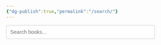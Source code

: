 ```yaml
---
{"dg-publish":true,"permalink":"/search/"}
---
```


<input type="text" id="search" placeholder="Search books...">

<div id="results"></div>
<link rel="stylesheet" href="/styles/main.css">

<script>
  let books = [];
  const searchInput = document.getElementById('search');
  const resultsDiv = document.getElementById('results');

  fetch('https://swrn.vercel.app/books.json')
    .then(r => r.json())
    .then(data => {
      books = data;
      showResults('');
    });

function showResults(query) {
    resultsDiv.innerHTML = '';
    const q = query.trim().toLowerCase();
    const filtered = books.filter(b => b.title.toLowerCase().includes(q));
    if (!filtered.length && q.length > 0) {
      resultsDiv.textContent = "No books found.";
      return;
    }
    filtered.forEach(book => {
      const a = document.createElement('a');
      a.href = book.url;
      a.textContent = book.title;
      a.className = "book-link";
      a.target = "_blank";
      resultsDiv.appendChild(a);
    });
  }

  searchInput.addEventListener('input', (e) => showResults(e.target.value));
</script>

<style>
  #search {
    width: 100%;
    max-width: 400px;
    padding: 10px;
    margin-bottom: 20px;
    border-radius: 4px;
    border: 1px solid #ccc;
    font-size: 1em;
  }
  #results a.book-link {
    display: block;
    margin: 8px 0;
    color: #3366cc;
    text-decoration: none;
    font-size: 1.15em;
    padding: 6px 10px;
    border-radius: 3px;
    transition: background 0.2s;
  }
  #results a.book-link:hover {
    background: #e8eefd;
    text-decoration: underline;
  }
</style>
